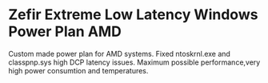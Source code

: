 # Zefir Extreme Low Latency Windows Power Plan AMD
Custom made power plan for AMD systems. Fixed ntoskrnl.exe and classpnp.sys high DCP latency issues.
Maximum possible performance,very high power consumtion and temperatures.
